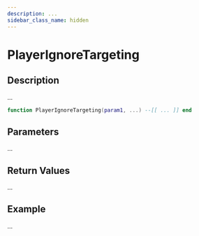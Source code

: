 ```yaml
---
description: ...
sidebar_class_name: hidden
---
```


# PlayerIgnoreTargeting

## Description

...

```lua
function PlayerIgnoreTargeting(param1, ...) --[[ ... ]] end
```

## Parameters

...

## Return Values

...

## Example

...

